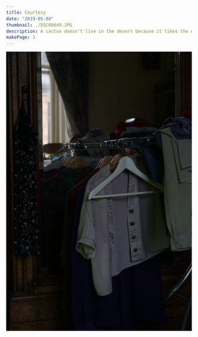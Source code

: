 ```yaml
---
title: Courtesy
date: "2019-05-04"
thumbnail: ./DSC08649.JPG
description: A cactus doesn't live in the desert because it likes the desert; it lives there because the desert hasn't killed it yet.
makePage: 1
---
```


![Cactus](./DSC07158.JPG)

<!-- ![Cactus](./charles-deluvio-695736-unsplash.jpg) -->

<!-- ![Cactus](./charles-deluvio-695758-unsplash.jpg) -->

<!-- ![Cactus](./charles-deluvio-695733-unsplash.jpg) -->
